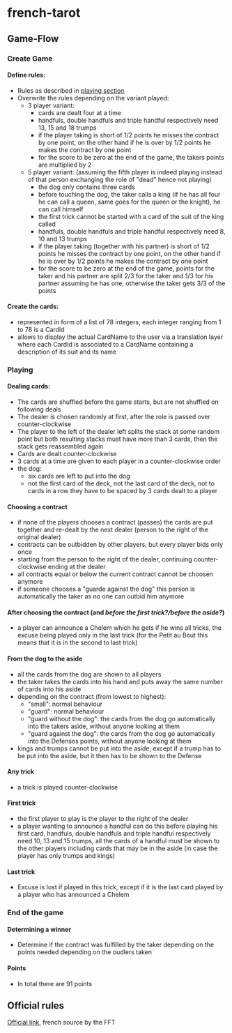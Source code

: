 # french-tarot

## Game-Flow

### Create Game

#### Define rules:
- Rules as described in [playing section](#Playing)
- Overwrite the rules depending on the variant played:
    - 3 player variant:
        - cards are dealt four at a time
        - handfuls, double handfuls and triple handful respectively need 13, 15 and 18 trumps
        - if the player taking is short of 1/2 points he misses the contract by one point,
          on the other hand if he is over by 1/2 points he makes the contract by one point
        - for the score to be zero at the end of the game, the takers points are multiplied
          by 2
    - 5 player variant: (assuming the fifth player is indeed playing instead of that
      person exchanging the role of "dead" hence not playing)
        - the dog only contains three cards
        - before touching the dog, the taker calls a king (if he has all four he can call
          a queen, same goes for the queen or the knight), he can call himself
        - the first trick cannot be started with a card of the suit of the king called
        - handfuls, double handfuls and triple handful respectively need 8, 10 and 13 trumps
        - if the player taking (together with his partner) is short of 1/2 points he misses
          the contract by one point, on the other hand if he is over by 1/2 points he makes
          the contract by one point
        - for the score to be zero at the end of the game, points for the taker and his
          partner are split 2/3 for the taker and 1/3 for his partner assuming he has one,
          otherwise the taker gets 3/3 of the points

#### Create the cards:
- represented in form of a list of 78 integers, each integer ranging from 1
  to 78 is a CardId
- allows to display the actual CardName to the user via a translation layer where each
  CardId is associated to a CardName containing a description of its suit and its name

### Playing

#### Dealing cards:
- The cards are shuffled before the game starts, but are not shuffled on following deals
- The dealer is chosen randomly at first, after the role is passed over counter-clockwise
- The player to the left of the dealer left splits the stack at some random point but both
  resulting stacks must have more than 3 cards, then the stack gets reassembled again
- Cards are dealt counter-clockwise
- 3 cards at a time are given to each player in a counter-clockwise order
- the dog:
    - six cards are left to put into the dog
    - not the first card of the deck, not the last card of the deck, not to cards in a 
      row they have to be spaced by 3 cards dealt to a player

#### Choosing a contract
- if none of the players chooses a contract (passes) the cards are put together and 
  re-dealt by the next dealer (person to the right of the original dealer)
- contracts can be outbidden by other players, but every player bids only once 
- starting from the person to the right of the dealer, continuing counter-clockwise 
  ending at the dealer
- all contracts equal or below the current contract cannot be choosen anymore
- if someone chooses a "guarde against the dog" this person is automatically the taker 
  as no one can outbid him anymore

#### After choosing the contract (and _before the first trick?/before the aside?_)
- a player can announce a Chelem which he gets if he wins all tricks, the excuse being 
  played only in the last trick (for the Petit au Bout this means that it is in the 
  second to last trick)

#### From the dog to the aside
- all the cards from the dog are shown to all players
- the taker takes the cards into his hand and puts away the same number of cards into his 
  aside
- depending on the contract (from lowest to highest):
  - "small": normal behaviour
  - "guard": normal behaviour
  - "guard without the dog": the cards from the dog go automatically into the takers 
    aside, without anyone looking at them
  - "guard against the dog": the cards from the dog go automatically into the Defenses 
    points, without anyone looking at them
- kings and trumps cannot be put into the aside, except if a trump has to be put into 
  the aside, but it then has to be shown to the Defense

#### Any trick
- a trick is played counter-clockwise

#### First trick
- the first player to play is the player to the right of the dealer
- a player wanting to announce a handful can do this before playing his first card, 
  handfuls, double handfuls and triple handful respectively need 10, 13 and 15 trumps, 
  all the cards of a handful must be shown to the other players including cards that 
  may be in the aside (in case the player has only trumps and kings)

#### Last trick
- Excuse is lost if played in this trick, except if it is the last card played by a player
  who has announced a Chelem

### End of the game

#### Determining a winner
- Determine if the contract was fulfilled by the taker depending on the points needed 
  depending on the oudlers taken

#### Points
- In total there are 91 points

## Official rules
[Official link](https://www.fftarot.fr/assets/documents/R-RO201206.pdf), french source
by the FFT
